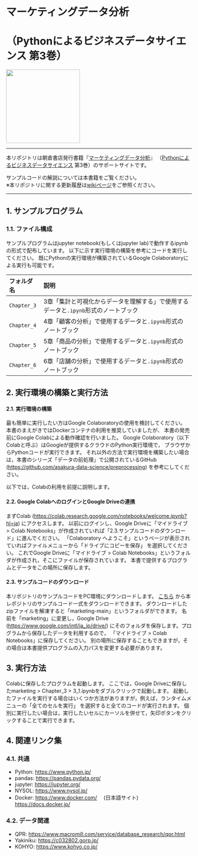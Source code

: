 # マーケティングデータ分析
# （Pythonによるビジネスデータサイエンス 第3巻）

<img src="https://www.asakura.co.jp/goods_img/118341.jpg" width="200px" >

---

本リポジトリは朝倉書店発行書籍『[マーケティングデータ分析](https://www.asakura.co.jp/books/isbn/978-4-254-12913-7/)』
（[Pythonによるビジネスデータサイエンス](http://www.asakura.co.jp/G_11.php?sreiesname=349) 第3巻）のサポートサイトです。

サンプルコードの解説については本書籍をご覧ください。
<br/>※本リポジトリに関する更新履歴は[wikiページ](https://github.com/asakura-data-science/marketing/wiki)をご参照ください。

---

## 1. サンプルプログラム

### 1.1. ファイル構成

サンプルプログラムはjupyter notebook(もしくはjupyter lab)で動作するipynbの形式で配布しています。
以下に示す実行環境の構築を参考にコードを実行してください。
既にPythonの実行環境が構築されているGoogle Colaboratoryによる実行も可能です。

|フォルダ名   |説明  |
|:--          |:--   |
|`Chapter_3`  |3章「集計と可視化からデータを理解する」で使用するデータと`.ipynb`形式のノートブック   |
|`Chapter_4`  |4章「顧客の分析」で使用するデータと`.ipynb`形式のノートブック   |
|`Chapter_5`  |5章「商品の分析」で使用するデータと`.ipynb`形式のノートブック   |
|`Chapter_6`  |6章「店舗の分析」で使用するデータと`.ipynb`形式のノートブック   |


## 2. 実行環境の構築と実行方法

#### 2.1. 実行環境の構築

最も簡単に実行したい方はGoogle Colaboratoryの使用を検討してください。
本書のまえがきではDockerコンテナの利用を推奨していましたが、
本書の発売前にGoogle Colabによる動作確認を行いました。
Google Colaboratory（以下Colabと呼ぶ）はGoogleが提供するクラウドのPython実行環境で，
ブラウザからPythonコードが実行できます。
それ以外の方法で実行環境を構築したい場合は，本書のシリーズ「データの前処理」で公開されているGitHub
(https://github.com/asakura-data-science/preprocessing)
を参考にしてください。

以下では，Colabの利用を前提に説明します。

#### 2.2. Google ColabへのログインとGoogle Driveの連携
まずColab (https://colab.research.google.com/notebooks/welcome.ipynb?hl=ja)
にアクセスします。
以前にログインし、Google Driveに「マイドライブ > Colab Notebooks」が作成されていれば「2.3.サンプルコードのダウンロード」に進んでください。
「Colaboratory へようこそ」というページが表示されていればファイルメニューから「ドライブにコピーを保存」
を選択してください。
これでGoogle Driveに「マイドライブ > Colab Notebooks」というフォルダが作成され，そこにファイルが保存されています。
本書で提供するプログラムとデータをこの場所に保存します。

#### 2.3. サンプルコードのダウンロード
本リポジトリのサンプルコードをPC環境にダウンロードします。
[こちら](https://github.com/asakura-data-science/marketing/archive/refs/heads/main.zip)
から本レポジトリのサンプルコード一式をダウンロードできます。
ダウンロードしたzipファイルを解凍すると「marketing-main」というフォルダができます。
名前を「marketing」に変更し，Google Drive (https://www.google.com/intl/ja_jp/drive/)
にそのフォルダを保存します。プログラムから保存したデータを利用するので，
「マイドライブ > Colab Notebooks」に保存してください。
別の場所に保存することもできますが，その場合は本書提供プログラムの入力パスを変更する必要があります。

## 3. 実行方法
Colabに保存したプログラムを起動します。
ここでは，Google Driveに保存したmarketing > Chapter_3 > 3_1.ipynbをダブルクリックで起動します。
起動したファイルを実行する場合はいくつか方法がありますが，例えば，ランタイムメニューの「全てのセルを実行」
を選択すると全てのコードが実行されます。
個別に実行したい場合は，実行したいセルにカーソルを併せて，矢印ボタンをクリックすることで実行できます。


## 4. 関連リンク集

### 4.1. 共通
- Python: https://www.python.jp/
- pandas: https://pandas.pydata.org/
- jupyter: https://jupyter.org/
- NYSOL: https://www.nysol.jp/
- Docker: https://www.docker.com/     &emsp;(日本語サイト) https://docs.docker.jp/

### 4.2. データ関連
- QPR: https://www.macromill.com/service/database_research/qpr.html
- Yakiniku: https://c032802.gorp.jp/
- KOHYO: https://www.kohyo.co.jp/

